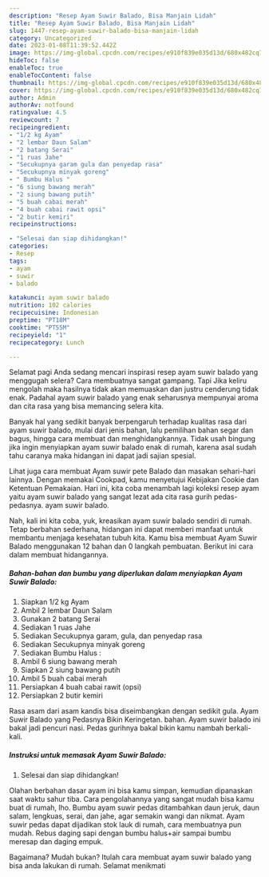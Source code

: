 ```yaml
---
description: "Resep Ayam Suwir Balado, Bisa Manjain Lidah"
title: "Resep Ayam Suwir Balado, Bisa Manjain Lidah"
slug: 1447-resep-ayam-suwir-balado-bisa-manjain-lidah
category: Uncategorized
date: 2023-01-08T11:39:52.442Z
image: https://img-global.cpcdn.com/recipes/e910f839e035d13d/680x482cq70/ayam-suwir-balado-foto-resep-utama.jpg
hideToc: false
enableToc: true
enableTocContent: false
thumbnail: https://img-global.cpcdn.com/recipes/e910f839e035d13d/680x482cq70/ayam-suwir-balado-foto-resep-utama.jpg
cover: https://img-global.cpcdn.com/recipes/e910f839e035d13d/680x482cq70/ayam-suwir-balado-foto-resep-utama.jpg
author: Admin
authorAv: notfound
ratingvalue: 4.5
reviewcount: 7
recipeingredient:
- "1/2 kg Ayam"
- "2 lembar Daun Salam"
- "2 batang Serai"
- "1 ruas Jahe"
- "Secukupnya garam gula dan penyedap rasa"
- "Secukupnya minyak goreng"
- " Bumbu Halus "
- "6 siung bawang merah"
- "2 siung bawang putih"
- "5 buah cabai merah"
- "4 buah cabai rawit opsi"
- "2 butir kemiri"
recipeinstructions:

- "Selesai dan siap dihidangkan!"
categories:
- Resep
tags:
- ayam
- suwir
- balado

katakunci: ayam suwir balado 
nutrition: 102 calories
recipecuisine: Indonesian
preptime: "PT18M"
cooktime: "PT55M"
recipeyield: "1"
recipecategory: Lunch

---
```



Selamat pagi Anda sedang mencari inspirasi resep ayam suwir balado yang menggugah selera? Cara membuatnya sangat gampang. Tapi Jika keliru mengolah maka hasilnya tidak akan memuaskan dan justru cenderung tidak enak. Padahal ayam suwir balado yang enak seharusnya mempunyai aroma dan cita rasa yang bisa memancing selera kita.


Banyak hal yang sedikit banyak berpengaruh terhadap kualitas rasa dari ayam suwir balado, mulai dari jenis bahan, lalu pemilihan bahan segar dan bagus, hingga cara membuat dan menghidangkannya. Tidak usah bingung jika ingin menyiapkan ayam suwir balado enak di rumah, karena asal sudah tahu caranya maka hidangan ini dapat jadi sajian spesial.

Lihat juga cara membuat Ayam suwir pete Balado dan masakan sehari-hari lainnya. Dengan memakai Cookpad, kamu menyetujui Kebijakan Cookie dan Ketentuan Pemakaian. Hari ini, kita coba menambah lagi koleksi resep ayam yaitu ayam suwir balado yang sangat lezat ada cita rasa gurih pedas-pedasnya. ayam suwir balado.


Nah, kali ini kita coba, yuk, kreasikan ayam suwir balado sendiri di rumah. Tetap berbahan sederhana, hidangan ini dapat memberi manfaat untuk membantu menjaga kesehatan tubuh kita. Kamu bisa membuat Ayam Suwir Balado menggunakan 12 bahan dan 0 langkah pembuatan. Berikut ini cara dalam membuat hidangannya.

<!--inarticleads1-->

##### Bahan-bahan dan bumbu yang diperlukan dalam menyiapkan Ayam Suwir Balado:

1. Siapkan 1/2 kg Ayam
1. Ambil 2 lembar Daun Salam
1. Gunakan 2 batang Serai
1. Sediakan 1 ruas Jahe
1. Sediakan Secukupnya garam, gula, dan penyedap rasa
1. Sediakan Secukupnya minyak goreng
1. Sediakan  Bumbu Halus :
1. Ambil 6 siung bawang merah
1. Siapkan 2 siung bawang putih
1. Ambil 5 buah cabai merah
1. Persiapkan 4 buah cabai rawit (opsi)
1. Persiapkan 2 butir kemiri


Rasa asam dari asam kandis bisa diseimbangkan dengan sedikit gula. Ayam Suwir Balado yang Pedasnya Bikin Keringetan. bahan. Ayam suwir balado ini bakal jadi pencuri nasi. Pedas gurihnya bakal bikin kamu nambah berkali-kali. 

<!--inarticleads2-->

##### Instruksi untuk memasak Ayam Suwir Balado:


1. Selesai dan siap dihidangkan!

Olahan berbahan dasar ayam ini bisa kamu simpan, kemudian dipanaskan saat waktu sahur tiba. Cara pengolahannya yang sangat mudah bisa kamu buat di rumah, lho. Bumbu ayam suwir pedas ditambahkan daun jeruk, daun salam, lengkuas, serai, dan jahe, agar semakin wangi dan nikmat. Ayam suwir pedas dapat dijadikan stok lauk di rumah, cara membuatnya pun mudah. Rebus daging sapi dengan bumbu halus+air sampai bumbu meresap dan daging empuk. 

Bagaimana? Mudah bukan? Itulah cara membuat ayam suwir balado yang bisa anda lakukan di rumah. Selamat menikmati
